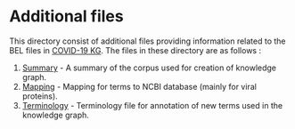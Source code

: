 # Additional files

This directory consist of additional files providing information related to the BEL files in [COVID-19 KG](https://github.com/covid19kg/covid19kg/).
The files in these directory are as follows : 
1. [Summary](https://github.com/covid19kg/covid19kg/blob/master/supplement/summary.csv) - A summary of the corpus used for creation of knowledge graph.
2. [Mapping](https://github.com/covid19kg/covid19kg/blob/master/supplement/mapping.csv) - Mapping for terms to NCBI database (mainly for viral proteins). 
3. [Terminology](https://github.com/covid19kg/covid19kg/blob/master/supplement/terminology.csv) - Terminology file for annotation of new terms used in the knowledge graph.
